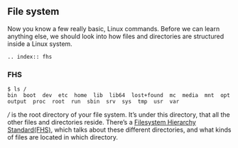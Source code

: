 ## File system

Now you know a few really basic, Linux commands.
Before we can learn anything else, we should look into how files and directories are structured inside a Linux system.

```eval_rst
.. index:: fhs
```

### FHS

```
$ ls /
bin  boot  dev  etc  home  lib  lib64  lost+found  mc  media  mnt  opt  output  proc  root  run  sbin  srv  sys  tmp  usr  var
```

*/* is the root directory of your file system.
It’s under this directory, that all the other files and directories reside. There’s a [Filesystem Hierarchy Standard(FHS)](https://refspecs.linuxfoundation.org/FHS_3.0/fhs-3.0.html), which talks
about these different directories, and what kinds of files are located in which directory.
